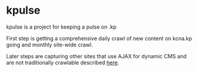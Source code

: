 # kpulse
kpulse is a project for keeping a pulse on .kp

First step is getting a comprehensive daily crawl of new content on kcna.kp going and monthly site-wide crawl.

Later steps are capturing other sites that use AJAX for dynamic CMS and are not traditionally crawlable described [here](https://izbicki.me/blog/fixing-north-korea-kcna-webpage.html).
